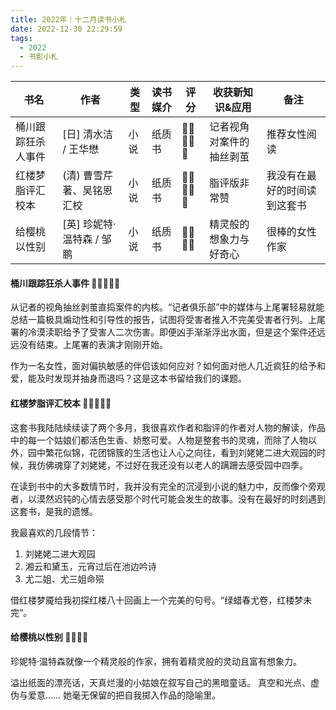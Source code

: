 ```yaml
---
title: 2022年｜十二月读书小札
date: 2022-12-30 22:29:59
tags:
  - 2022
  - 书影小札
---
```


| 书名 | 作者 | 类型 | 读书媒介 | 评分 | 收获新知识&应用 | 备注 |
| --- | --- | --- | --- | --- | --- | --- |
| 桶川跟踪狂杀人事件 | [日] 清水洁 / 王华懋 | 小说 | 纸质书 | 🌟🌟🌟🌟🌟 | 记者视角对案件的抽丝剥茧 | 推荐女性阅读 |
| 红楼梦脂评汇校本 | (清) 曹雪芹 著、吴铭恩 汇校 | 小说 | 纸质书 | 🌟🌟🌟🌟🌟 | 脂评版非常赞 | 我没有在最好的时间读到这套书 |
| 给樱桃以性别 | [英] 珍妮特·温特森 / 邹鹏 | 小说 | 纸质书 | 🌟🌟🌟🌟 | 精灵般的想象力与好奇心 | 很棒的女性作家 |

#### 桶川跟踪狂杀人事件 🌟🌟🌟🌟🌟

从记者的视角抽丝剥茧直捣案件的内核。“记者俱乐部”中的媒体与上尾署轻易就能总结一篇极具煽动性和引导性的报告，试图将受害者推入不完美受害者行列。上尾署的冷漠渎职给予了受害人二次伤害。即便凶手渐渐浮出水面，但是这个案件还远远没有结束。上尾署的表演才刚刚开始。

作为一名女性，面对偏执敏感的伴侣该如何应对？如何面对他人几近疯狂的给予和爱，能及时发现并抽身而退吗？这是这本书留给我们的课题。

#### 红楼梦脂评汇校本 🌟🌟🌟🌟🌟

这套书我陆陆续续读了两个多月，我很喜欢作者和脂评的作者对人物的解读，作品中的每一个姑娘们都活色生香、娇憨可爱。人物是整套书的灵魂，而除了人物以外，园中繁花似锦，花团锦簇的生活也让人心之向往，看到刘姥姥二进大观园的时候，我仿佛魂穿了刘姥姥，不过好在我还没有以老人的蹒跚去感受园中四季。

在读到书中的大多数情节时，我并没有完全的沉浸到小说的魅力中，反而像个旁观者，以漠然迟钝的心情去感受那个时代可能会发生的故事。没有在最好的时刻遇到这套书，是我的遗憾。

我最喜欢的几段情节：

1. 刘姥姥二进大观园
2. 湘云和黛玉，元宵过后在池边吟诗
3. 尤二姐、尤三姐命殒
   
借红楼梦魇给我初探红楼八十回画上一个完美的句号。“绿蜡春尤卷，红楼梦未完”。

#### 给樱桃以性别 🌟🌟🌟🌟

珍妮特·温特森就像一个精灵般的作家，拥有着精灵般的灵动且富有想象力。

溢出纸面的漂亮话，天真烂漫的小姑娘在叙写自己的黑暗童话。
真空和光点、虚伪与爱意……
她毫无保留的把自我掷入作品的隐喻里。